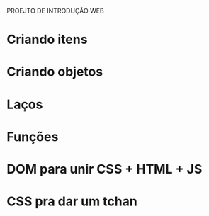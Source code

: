 PROEJTO DE INTRODUÇÃO WEB
<h1>Criando itens</h1>
<h1>Criando objetos</h1>
<h1>Laços</h1>
<h1>Funções</h1>
<h1>DOM para unir CSS + HTML + JS</h1>
<h1>CSS pra dar um tchan</h1>
